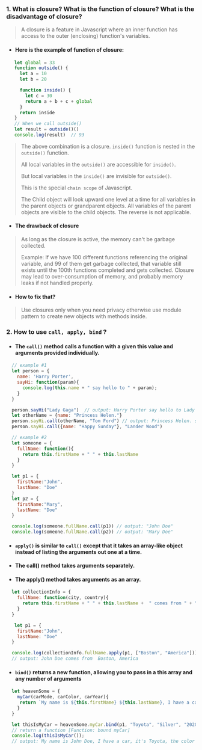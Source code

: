 ### 1. What is closure?  What is the function of closure?  What is the disadvantage of closure?
> A closure is a feature in Javascript where an inner function has access to the outer (enclosing) function's  variables.
>

- #### Here is the example of function of closure:
```javascript
   let global = 33
   function outside() {
     let a = 10
     let b = 20

     function inside() {
       let c = 30
       return a + b + c + global
     }
     return inside
   }
   // When we call outside()
   let result = outside()()
   console.log(result)  // 93
```
> The above combination is a closure.
> ```inside()``` function is nested in the ```outside()``` function.
>
> All local variables in the ```outside()```  are accessible for ```inside()```.
>
> But local variables in the ```inside()```  are invisible for ```outside()```.
>
> This is the special ```chain scope``` of Javascript.
>
> The Child object will look upward one level at a time for all variables in the parent objects or grandparent objects. All variables of the parent objects are visible to the child objects. The reverse is not applicable.
>
- #### The drawback of closure
> As long as the closure is active, the memory can't be garbage collected.
>
> Example: If we have 100 different functions referencing the original variable, and 99 of them get garbage collected, that variable still exists until the 100th functions  completed and gets collected.
> Closure may lead to over-consumption of memory, and probably memory leaks if not handled properly.
- #### How to fix that?
> Use closures only when you need privacy otherwise use module pattern to create new objects with methods inside.


### 2. How to use ```call, apply, bind``` ?
- ####  The ```call()``` method calls a function with a given this value and arguments provided individually.
```javascript
  // example #1
  let person = {
    name: 'Harry Porter',
    sayHi: function(param){
      console.log(this.name + " say hello to " + param);
    }
  }

  person.sayHi("Lady Gaga")  // output: Harry Porter say hello to Lady Gaga
  let otherName = {name: "Princess Helen."}
  person.sayHi.call(otherName, "Tom Ford") // output: Princess Helen. say hello to Tom Ford
  person.sayHi.call({name: "Happy Sunday"}, "Lander Wood")

  // example #2
  let someone = {
    fullName: function(){
      return this.firstName + " " + this.lastName
    }
  }

  let p1 = {
    firstName:"John",
    lastName: "Doe"
  }
  let p2 = {
    firstName:"Mary",
    lastName: "Doe"
  }

  console.log(someone.fullName.call(p1)) // output: "John Doe"
  console.log(someone.fullName.call(p2)) // output: "Mary Doe"
```
- #### ```apply()``` is similar to ```call()``` except that it takes an array-like object instead of listing the arguments out one at a time.
- #### The call() method takes arguments separately.
- #### The apply() method takes arguments as an array.
```javascript
  let collectionInfo = {
    fullName: function(city, country){
      return this.firstName + " " + this.lastName +  " comes from " + " " + city + ", " + country;
    }
  }

   let p1 = {
    firstName:"John",
    lastName: "Doe"
  }

  console.log(collectionInfo.fullName.apply(p1, ["Boston", "America"]));
  // output: John Doe comes from  Boston, America
```
- #### ```bind()``` returns a new function, allowing you to pass in a this array and any number of arguments
```javascript
  let heavenSome = {
    myCar(carMode, carColor, carYear){
     return `My name is ${this.firstName} ${this.lastName}, I have a car, it's ${carMode}, the color is ${carColor} and it is made in ${carYear}`
    }
  }

  let thisIsMyCar = heavenSome.myCar.bind(p1, "Toyota", "Silver", "2020")
  // return a function [Function: bound myCar]
  console.log(thisIsMyCar());
  // output: My name is John Doe, I have a car, it's Toyota, the color is Silver and it is made in 2020
```